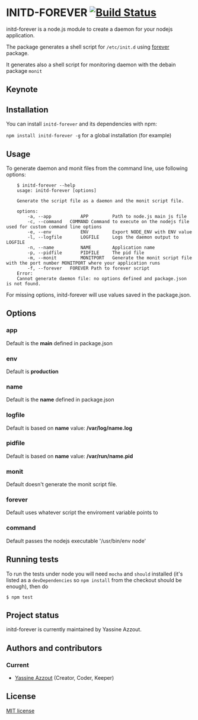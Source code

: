 INITD-FOREVER [![Build Status](https://travis-ci.org/92bondstreet/initd-forever.png)](https://travis-ci.org/92bondstreet/initd-forever)
=========

initd-forever is a node.js module to create a daemon for your nodejs application.

The package generates a shell script for `/etc/init.d` using <a href="https://npmjs.org/package/forever">forever</a> package.

It generates also a shell script for monitoring daemon with the debain package  `monit`


Keynote
-------

Installation
------------

You can install `initd-forever` and its dependencies with npm:

`npm install initd-forever -g` for a global installation (for example)


Usage
-----

To generate daemon and monit files from the command line, use following options:

		$ initd-forever --help
		usage: initd-forever [options]

		Generate the script file as a daemon and the monit script file.

		options:
			-a, --app			APP			Path to node.js main js file
			-c, --command	COMMAND	Command to execute on the nodejs file used for custom command line options
			-e, --env			ENV			Export NODE_ENV with ENV value
			-l, --logfile		LOGFILE     Logs the daemon output to LOGFILE
			-n, --name			NAME		Application name
			-p, --pidfile		PIDFILE		The pid file
			-m, --monit			MONITPORT	Generate the monit script file with the port number MONITPORT where your application runs
			-f, --forever   FOREVER	Path to forever script
		Error:
		Cannot generate daemon file: no options defined and package.json is not found.

For missing options, initd-forever will use values saved in the package.json.


Options
-------

### app

Default is the **main** defined in package.json

### env

Default is **production**

### name

Default is the **name** defined in package.json

### logfile

Default is based on **name** value: **/var/log/name.log**

### pidfile

Default is based on **name** value: **/var/run/name.pid**

### monit

Default doesn't generate the monit script file.

### forever

Default uses whatever script the enviroment variable points to

### command

Default passes the nodejs executable '/usr/bin/env node'

Running tests
-------------

To run the tests under node you will need `mocha` and `should` installed (it's listed as a
`devDependencies` so `npm install` from the checkout should be enough), then do

    $ npm test

Project status
--------------
initd-forever is currently maintained by Yassine Azzout.


Authors and contributors
------------------------
### Current
* [Yassine Azzout][] (Creator, Coder, Keeper)

[Yassine Azzout]: http://yass.io


License
-------
[MIT license](http://www.opensource.org/licenses/Mit)
